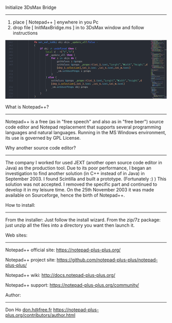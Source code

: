 Initialize 3DsMax Bridge
************************
1) place [ Notepad++ ] enywhere in you Pc
2) drop file [ InitMaxBridge.ms ] in to 3DsMax window and follow instructions

<img src="/tools/MXSPyCOM/feature-1.png" alt="Syntax Highlight"/>


What is Notepad++?
******************

Notepad++ is a free (as in "free speech" and also as in "free beer") source code editor and Notepad replacement that supports several programming languages and natural languages. Running in the MS Windows environment, its use is governed by GPL License.


Why another source code editor?
*******************************

The company I worked for used JEXT (another open source code editor in Java) as the production tool. Due to its poor performance, I began an investigation to find another solution (in C++ instead of in Java) in September 2003. I found Scintilla and built a prototype. (Fortunately :) ) This solution was not accepted. I removed the specific part and continued to develop it in my leisure time. On the 25th November 2003 it was made available on Sourceforge, hence the birth of Notepad++.


How to install:
***************

From the installer:
	Just follow the install wizard.
From the zip/7z package:
	just unzip all the files into a directory you want then launch it.

	
Web sites:
***********

Notepad++ official site:
	https://notepad-plus-plus.org/

Notepad++ project site:
	https://github.com/notepad-plus-plus/notepad-plus-plus/

Notepad++ wiki:
	http://docs.notepad-plus-plus.org/

Notepad++ support:
	https://notepad-plus-plus.org/community/


Author:
*******

Don Ho <don.h@free.fr>
	https://notepad-plus-plus.org/contributors/author.html
